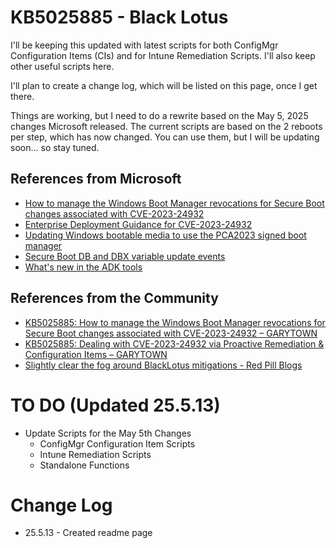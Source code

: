 # KB5025885  - Black Lotus

I'll be keeping this updated with latest scripts for both ConfigMgr Configuration Items (CIs) and for Intune Remediation Scripts.  I'll also keep other useful scripts here.

I'll plan to create a change log, which will be listed on this page, once I get there.

Things are working, but I need to do a rewrite based on the May 5, 2025 changes Microsoft released.  The current scripts are based on the 2 reboots per step, which has now changed.  You can use them, but I will be updating soon... so stay tuned.

## References from Microsoft

- [How to manage the Windows Boot Manager revocations for Secure Boot changes associated with CVE-2023-24932](https://support.microsoft.com/en-us/topic/how-to-manage-the-windows-boot-manager-revocations-for-secure-boot-changes-associated-with-cve-2023-24932-41a975df-beb2-40c1-99a3-b3ff139f832d)
- [Enterprise Deployment Guidance for CVE-2023-24932](https://support.microsoft.com/en-us/topic/enterprise-deployment-guidance-for-cve-2023-24932-88b8f034-20b7-4a45-80cb-c6049b0f9967)
- [Updating Windows bootable media to use the PCA2023 signed boot manager](https://support.microsoft.com/en-us/topic/updating-windows-bootable-media-to-use-the-pca2023-signed-boot-manager-d4064779-0e4e-43ac-b2ce-24f434fcfa0f)
- [Secure Boot DB and DBX variable update events](https://support.microsoft.com/en-us/topic/secure-boot-db-and-dbx-variable-update-events-37e47cf8-608b-4a87-8175-bdead630eb69)
- [What's new in the ADK tools](https://learn.microsoft.com/en-us/windows-hardware/get-started/what-s-new-in-kits-and-tools)

## References from the Community

- [KB5025885: How to manage the Windows Boot Manager revocations for Secure Boot changes associated with CVE-2023-24932 – GARYTOWN](https://garytown.com/configmgr-task-sequence-kb5025885-how-to-manage-the-windows-boot-manager-revocations-for-secure-boot-changes-associated-with-cve-2023-24932)
- [KB5025885: Dealing with CVE-2023-24932 via Proactive Remediation & Configuration Items – GARYTOWN](https://garytown.com/kb5025885-dealing-cve-2023-24932-with-proactive-remediation-configuration-items)
- [Slightly clear the fog around BlackLotus mitigations - Red Pill Blogs](https://technet.blogs.ms/blacklotus/)

# TO DO (Updated 25.5.13)

- Update Scripts for the May 5th Changes
  - ConfigMgr Configuration Item Scripts
  - Intune Remediation Scripts
  - Standalone Functions

# Change Log

- 25.5.13 - Created readme page
